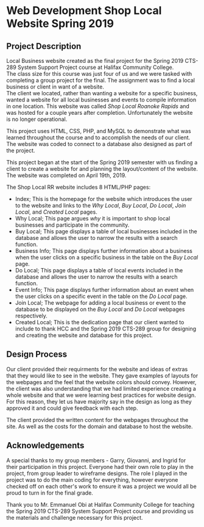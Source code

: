 # Web Development Shop Local Website Spring 2019

## Project Description
Local Business website created as the final project for the Spring 2019 CTS-289 System Support Project course at Halifax Community College.  
The class size for this course was just four of us and we were tasked with completing a group project for the final. The assignment was to find a local business or client in want of a website.  
The client we located, rather than wanting a website for a specific business, wanted a website for all local businesses and events to compile information in one location. This website was called *Shop Local Roanoke Rapids* and was hosted for a couple years after completion. Unfortunately the website is no longer operational.  

This project uses HTML, CSS, PHP, and MySQL to demonstrate what was learned throughout the course and to accomplish the needs of our client. The website was coded to connect to a database also designed as part of the project.

This project began at the start of the Spring 2019 semester with us finding a client to create a website for and planning the layout/content of the website.  
The website was completed on April 19th, 2019.

The Shop Local RR website includes 8 HTML/PHP pages:
- Index; This is the homepage for the website which introduces the user to the website and links to the *Why Local*, *Buy Local*, *Do Local*, *Join Local*, and *Created Local* pages.
- Why Local; This page argues *why* it is important to shop local businesses and participate in the community. 
- Buy Local; This page displays a table of local businesses included in the database and allows the user to narrow the results with a search function.
- Business Info; This page displays further information about a business when the user clicks on a specific business in the table on the *Buy Local* page.
- Do Local; This page displays a table of local events included in the database and allows the user to narrow the results with a search function.
- Event Info; This page displays further information about an event when the user clicks on a specific event in the table on the *Do Local* page.
- Join Local; The webpage for adding a local business or event to the database to be displayed on the *Buy Local* and *Do Local* webpages respectively.  
- Created Local; This is the dedication page that our client wanted to include to thank HCC and the Spring 2019 CTS-289 group for designing and creating the website and database for this project.

## Design Process
Our client provided their requirments for the website and ideas of extras that they would like to see in the website. They gave examples of layouts for the webpages and the feel that the website colors should convey. However, the client was also understanding that we had limited experience creating a whole website and that we were learning best practices for website design. For this reason, they let us have majority say in the design as long as they approved it and could give feedback with each step.

The client provided the written content for the webpages throughout the site. As well as the costs for the domain and database to host the website.

## Acknowledgements
A special thanks to my group members - Garry, Giovanni, and Ingrid for their participation in this project. Everyone had their own role to play in the project, from group leader to wireframe designs. The role I played in the project was to do the main coding for everything, however everyone checked off on each other's work to ensure it was a project we would all be proud to turn in for the final grade.

Thank you to Mr. Emmanuel Obi at Halifax Community College for teaching the Spring 2019 CTS-289 System Support Project course and providing us the materials and challenge necessary for this project.
